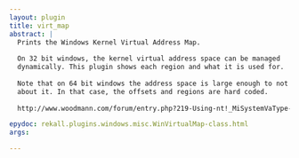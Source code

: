 ```yaml
---
layout: plugin
title: virt_map
abstract: |
  Prints the Windows Kernel Virtual Address Map.
  
  On 32 bit windows, the kernel virtual address space can be managed
  dynamically. This plugin shows each region and what it is used for.
  
  Note that on 64 bit windows the address space is large enough to not worry
  about it. In that case, the offsets and regions are hard coded.
  
  http://www.woodmann.com/forum/entry.php?219-Using-nt!_MiSystemVaType-to-navigate-dynamic-kernel-address-space-in-Windows7

epydoc: rekall.plugins.windows.misc.WinVirtualMap-class.html
args:

---
```


